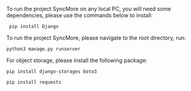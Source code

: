 To run the project SyncMore on any local PC, you will need some dependencies, please use the commands below to install:
   
     pip install Django
To run the project SyncMore, please navigate to the root directory, run:

    python3 manage.py runserver

For object storage, please install the following package:

    pip install django-storages boto3
    
    pip install requests
